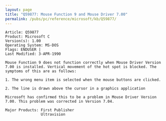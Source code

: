 ```yaml
---
layout: page
title: "Q59877: Mouse Function 9 and Mouse Driver 7.00"
permalink: /pubs/pc/reference/microsoft/kb/Q59877/
---
```


	Article: Q59877
	Product: Microsoft C
	Version(s): 1.00
	Operating System: MS-DOS
	Flags: ENDUSER |
	Last Modified: 3-APR-1990
	
	Mouse Function 9 does not function correctly when Mouse Driver Version
	7.00 is installed. Vertical movement of the hot spot is blocked. The
	symptoms of this are as follows:
	
	1. The wrong menu item is selected when the mouse buttons are clicked.
	
	2. The line is drawn above the cursor in a graphics application
	
	Microsoft has confirmed this to be a problem in Mouse Driver Version
	7.00. This problem was corrected in Version 7.04.
	
	Major Products: First Publisher
	                Ultravision
